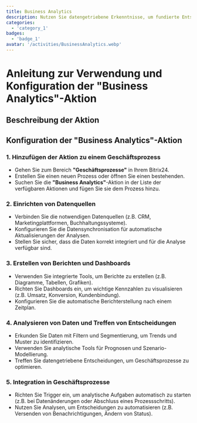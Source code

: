 ```yaml
---
title: Business Analytics
description: Nutzen Sie datengetriebene Erkenntnisse, um fundierte Entscheidungen zu treffen.
categories: 
  - 'category_1'
badges: 
  - 'badge_1'
avatar: '/activities/BusinessAnalytics.webp'
---
```

# Anleitung zur Verwendung und Konfiguration der "Business Analytics"-Aktion

## Beschreibung der Aktion

## **Konfiguration der "Business Analytics"-Aktion**

### 1. Hinzufügen der Aktion zu einem Geschäftsprozess
- Gehen Sie zum Bereich **"Geschäftsprozesse"** in Ihrem Bitrix24.
- Erstellen Sie einen neuen Prozess oder öffnen Sie einen bestehenden.
- Suchen Sie die **"Business Analytics"**-Aktion in der Liste der verfügbaren Aktionen und fügen Sie sie dem Prozess hinzu.

### 2. Einrichten von Datenquellen
- Verbinden Sie die notwendigen Datenquellen (z.B. CRM, Marketingplattformen, Buchhaltungssysteme).
- Konfigurieren Sie die Datensynchronisation für automatische Aktualisierungen der Analysen.
- Stellen Sie sicher, dass die Daten korrekt integriert und für die Analyse verfügbar sind.

### 3. Erstellen von Berichten und Dashboards
- Verwenden Sie integrierte Tools, um Berichte zu erstellen (z.B. Diagramme, Tabellen, Grafiken).
- Richten Sie Dashboards ein, um wichtige Kennzahlen zu visualisieren (z.B. Umsatz, Konversion, Kundenbindung).
- Konfigurieren Sie die automatische Berichterstellung nach einem Zeitplan.

### 4. Analysieren von Daten und Treffen von Entscheidungen
- Erkunden Sie Daten mit Filtern und Segmentierung, um Trends und Muster zu identifizieren.
- Verwenden Sie analytische Tools für Prognosen und Szenario-Modellierung.
- Treffen Sie datengetriebene Entscheidungen, um Geschäftsprozesse zu optimieren.

### 5. Integration in Geschäftsprozesse
- Richten Sie Trigger ein, um analytische Aufgaben automatisch zu starten (z.B. bei Datenänderungen oder Abschluss eines Prozessschritts).
- Nutzen Sie Analysen, um Entscheidungen zu automatisieren (z.B. Versenden von Benachrichtigungen, Ändern von Status).